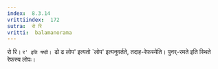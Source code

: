 ```yaml
---
index:  8.3.14
vrittiindex:  172
sutra:  रो रि
vritti:  balamanorama 
---
```


रो रि। `र' इति षष्ठी। `ढो ढ लोप' इत्यतो `लोप' इत्यनुवर्तते, तदाह-रेफस्येति। पुनर्-रमते इति स्थिते रेफस्य लोपः।

